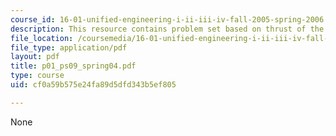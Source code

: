 ```yaml
---
course_id: 16-01-unified-engineering-i-ii-iii-iv-fall-2005-spring-2006
description: This resource contains problem set based on thrust of the engine.
file_location: /coursemedia/16-01-unified-engineering-i-ii-iii-iv-fall-2005-spring-2006/cf0a59b575e24fa89d5dfd343b5ef805_p01_ps09_spring04.pdf
file_type: application/pdf
layout: pdf
title: p01_ps09_spring04.pdf
type: course
uid: cf0a59b575e24fa89d5dfd343b5ef805

---
```

None